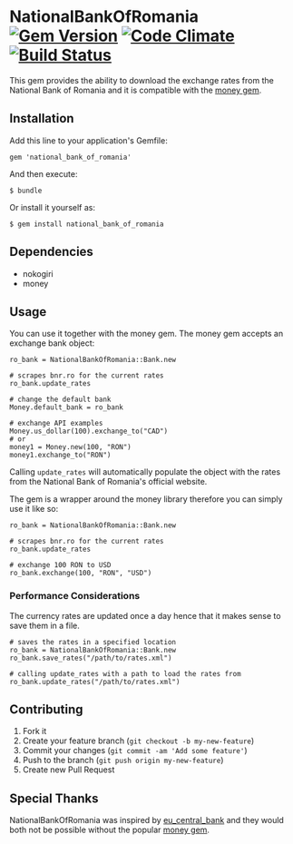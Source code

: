 # NationalBankOfRomania [![Gem Version](https://badge.fury.io/rb/national_bank_of_romania.png)](http://badge.fury.io/rb/national_bank_of_romania) [![Code Climate](https://codeclimate.com/badge.png)](https://codeclimate.com/github/suciuvlad/national-bank-of-romania) [![Build Status](https://travis-ci.org/suciuvlad/national-bank-of-romania.png?branch=master)](https://travis-ci.org/suciuvlad/national-bank-of-romania)

This gem provides the ability to download the exchange rates from the National Bank of Romania and it is compatible with the [money gem](https://github.com/RubyMoney/money/).

## Installation

Add this line to your application's Gemfile:

    gem 'national_bank_of_romania'    

And then execute:

    $ bundle

Or install it yourself as:

    $ gem install national_bank_of_romania

## Dependencies

* nokogiri
* money

## Usage

You can use it together with the money gem. The money gem accepts an exchange bank object:

	ro_bank = NationalBankOfRomania::Bank.new
	
	# scrapes bnr.ro for the current rates
	ro_bank.update_rates
	
	# change the default bank
	Money.default_bank = ro_bank
	
	# exchange API examples
	Money.us_dollar(100).exchange_to("CAD")
	# or
	money1 = Money.new(100, "RON")
	money1.exchange_to("RON")

Calling ```update_rates``` will automatically populate the object with the rates from the National Bank of Romania's official website. 

The gem is a wrapper around the money library therefore you can simply use it like so:

	ro_bank = NationalBankOfRomania::Bank.new
	
	# scrapes bnr.ro for the current rates
	ro_bank.update_rates
	
	# exchange 100 RON to USD
	ro_bank.exchange(100, "RON", "USD")
	
### Performance Considerations

The currency rates are updated once a day hence that it makes sense to save them in a file.

	# saves the rates in a specified location
	ro_bank = NationalBankOfRomania::Bank.new
	ro_bank.save_rates("/path/to/rates.xml")
	
	# calling update_rates with a path to load the rates from
	ro_bank.update_rates("/path/to/rates.xml")
	

## Contributing

1. Fork it
2. Create your feature branch (`git checkout -b my-new-feature`)
3. Commit your changes (`git commit -am 'Add some feature'`)
4. Push to the branch (`git push origin my-new-feature`)
5. Create new Pull Request

## Special Thanks

NationalBankOfRomania was inspired by [eu_central_bank](https://github.com/RubyMoney/eu_central_bank) and they would both not be possible without the popular [money gem](https://github.com/RubyMoney/money/).
